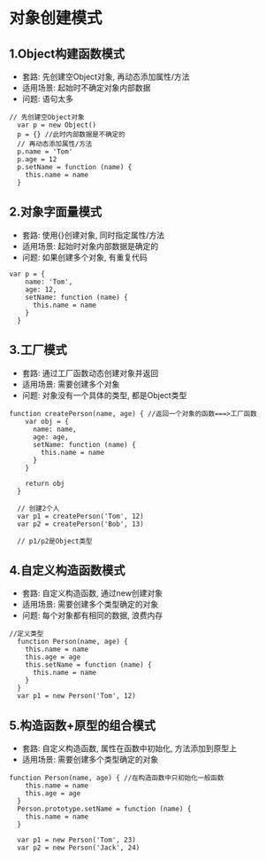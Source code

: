 # 对象创建模式
## 1.Object构建函数模式
* 套路: 先创建空Object对象, 再动态添加属性/方法
* 适用场景: 起始时不确定对象内部数据
* 问题: 语句太多
```
// 先创建空Object对象
  var p = new Object()
  p = {} //此时内部数据是不确定的
  // 再动态添加属性/方法
  p.name = 'Tom'
  p.age = 12
  p.setName = function (name) {
    this.name = name
  }
```
## 2.对象字面量模式
* 套路: 使用{}创建对象, 同时指定属性/方法
* 适用场景: 起始时对象内部数据是确定的
* 问题: 如果创建多个对象, 有重复代码
```
var p = {
    name: 'Tom',
    age: 12,
    setName: function (name) {
      this.name = name
    }
  }
```
## 3.工厂模式
* 套路: 通过工厂函数动态创建对象并返回
* 适用场景: 需要创建多个对象
* 问题: 对象没有一个具体的类型, 都是Object类型
```
function createPerson(name, age) { //返回一个对象的函数===>工厂函数
    var obj = {
      name: name,
      age: age,
      setName: function (name) {
        this.name = name
      }
    }

    return obj
  }

  // 创建2个人
  var p1 = createPerson('Tom', 12)
  var p2 = createPerson('Bob', 13)

  // p1/p2是Object类型
```
## 4.自定义构造函数模式
* 套路: 自定义构造函数, 通过new创建对象
* 适用场景: 需要创建多个类型确定的对象
* 问题: 每个对象都有相同的数据, 浪费内存
```
//定义类型
  function Person(name, age) {
    this.name = name
    this.age = age
    this.setName = function (name) {
      this.name = name
    }
  }
  var p1 = new Person('Tom', 12)
```
## 5.构造函数+原型的组合模式
* 套路: 自定义构造函数, 属性在函数中初始化, 方法添加到原型上
* 适用场景: 需要创建多个类型确定的对象
```
function Person(name, age) { //在构造函数中只初始化一般函数
    this.name = name
    this.age = age
  }
  Person.prototype.setName = function (name) {
    this.name = name
  }

  var p1 = new Person('Tom', 23)
  var p2 = new Person('Jack', 24)
```